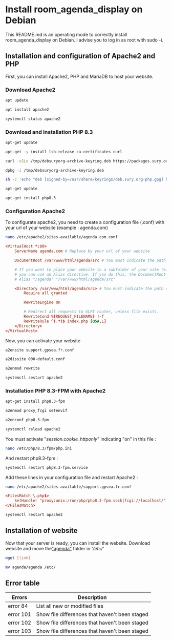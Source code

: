 # Install room_agenda_display on Debian

This README.md is an operating mode to correctly install room_agenda_display on Debian. I advise you to log in as root with sudo -i.

## Installation and configuration of Apache2 and PHP

First, you can install Apache2, PHP and MariaDB to host your website.

### Download Apache2

```bash
apt update

apt install apache2

systemctl status apache2
```

### Download and installation PHP 8.3
```bash
apt-get update

apt-get -y install lsb-release ca-certificates curl

curl -sSLo /tmp/debsuryorg-archive-keyring.deb https://packages.sury.org/debsuryorg-archive-keyring.deb

dpkg -i /tmp/debsuryorg-archive-keyring.deb

sh -c 'echo "deb [signed-by=/usr/share/keyrings/deb.sury.org-php.gpg] https://packages.sury.org/php/ $(lsb_release -sc) main" > /etc/apt/sources.list.d/php.list'

apt-get update

apt-get install php8.3
```
### Configuration Apache2

To configurate apache2, you need to create a configuration file (.conf) with your url of your website (example : agenda.com)

```bash
nano /etc/apache2/sites-available/agenda.com.conf
```
```conf
<VirtualHost *:80>
    ServerName agenda.com # Replace by your url of your website

    DocumentRoot /var/www/html/agenda/src # You must indicate the path of index.php

    # If you want to place your website in a subfolder of your site (e.g. your virtual host is serving multiple applications),
    # you can use an Alias directive. If you do this, the DocumentRoot directive MUST NOT target your website directory itself.
    # Alias "/agenda" "/var/www/html/agenda/src"

    <Directory /var/www/html/agenda/src> # You must indicate the path of index.php
        Require all granted

        RewriteEngine On

        # Redirect all requests to GLPI router, unless file exists.
        RewriteCond %{REQUEST_FILENAME} !-f
        RewriteRule ^(.*)$ index.php [QSA,L]
    </Directory>
</VirtualHost>
```

Now, you can activate your website

```bash
a2ensite support.gpsea.fr.conf

a2dissite 000-default.conf

a2enmod rewrite

systemctl restart apache2
```

### Installation PHP 8.3-FPM with Apache2

```bash
apt-get install php8.3-fpm

a2enmod proxy_fcgi setenvif

a2enconf php8.3-fpm

systemctl reload apache2
```

You must activate "*session.cookie_httponly*" indicating "on" in this file : 

```bash
nano /etc/php/8.3/fpm/php.ini
```

And restart php8.3-fpm :

```bash
systemctl restart php8.3-fpm.service
```

Add these lines in your configuration file and restart Apache2 :

```bash
nano /etc/apache2/sites-available/support.gpsea.fr.conf
```
```conf
<FilesMatch \.php$>
    SetHandler "proxy:unix:/run/php/php8.3-fpm.sock|fcgi://localhost/"
</FilesMatch>
```
```bash
systemctl restart apache2
```

## Installation of website

Now that your server is ready, you can install the website. Download website and move the["agenda"](https://github.com/cbureau-gpsea/room_agenda_display/tree/main/agenda) folder in *'/etc/'*
```bash
wget [link]

mv agenda/agenda /etc/
```



## Error table
| Errors | Description |
| --- | --- |
| error 84 | List all new or modified files |
| error 101 | Show file differences that haven't been staged |
| error 102 | Show file differences that haven't been staged |
| error 103 | Show file differences that haven't been staged |
